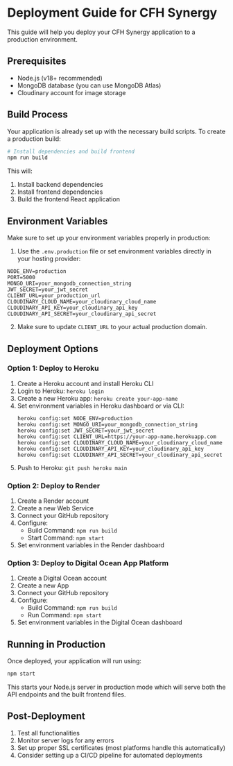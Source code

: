 # Deployment Guide for CFH Synergy

This guide will help you deploy your CFH Synergy application to a production environment.

## Prerequisites

- Node.js (v18+ recommended)
- MongoDB database (you can use MongoDB Atlas)
- Cloudinary account for image storage

## Build Process

Your application is already set up with the necessary build scripts. To create a production build:

```bash
# Install dependencies and build frontend
npm run build
```

This will:
1. Install backend dependencies
2. Install frontend dependencies
3. Build the frontend React application

## Environment Variables

Make sure to set up your environment variables properly in production:

1. Use the `.env.production` file or set environment variables directly in your hosting provider:

```
NODE_ENV=production
PORT=5000
MONGO_URI=your_mongodb_connection_string
JWT_SECRET=your_jwt_secret
CLIENT_URL=your_production_url
CLOUDINARY_CLOUD_NAME=your_cloudinary_cloud_name
CLOUDINARY_API_KEY=your_cloudinary_api_key
CLOUDINARY_API_SECRET=your_cloudinary_api_secret
```

2. Make sure to update `CLIENT_URL` to your actual production domain.

## Deployment Options

### Option 1: Deploy to Heroku

1. Create a Heroku account and install Heroku CLI
2. Login to Heroku: `heroku login`
3. Create a new Heroku app: `heroku create your-app-name`
4. Set environment variables in Heroku dashboard or via CLI:
   ```
   heroku config:set NODE_ENV=production
   heroku config:set MONGO_URI=your_mongodb_connection_string
   heroku config:set JWT_SECRET=your_jwt_secret
   heroku config:set CLIENT_URL=https://your-app-name.herokuapp.com
   heroku config:set CLOUDINARY_CLOUD_NAME=your_cloudinary_cloud_name
   heroku config:set CLOUDINARY_API_KEY=your_cloudinary_api_key
   heroku config:set CLOUDINARY_API_SECRET=your_cloudinary_api_secret
   ```
5. Push to Heroku: `git push heroku main`

### Option 2: Deploy to Render

1. Create a Render account
2. Create a new Web Service
3. Connect your GitHub repository
4. Configure:
   - Build Command: `npm run build`
   - Start Command: `npm start`
5. Set environment variables in the Render dashboard

### Option 3: Deploy to Digital Ocean App Platform

1. Create a Digital Ocean account
2. Create a new App
3. Connect your GitHub repository
4. Configure:
   - Build Command: `npm run build`
   - Run Command: `npm start`
5. Set environment variables in the Digital Ocean dashboard

## Running in Production

Once deployed, your application will run using:

```bash
npm start
```

This starts your Node.js server in production mode which will serve both the API endpoints and the built frontend files.

## Post-Deployment

1. Test all functionalities
2. Monitor server logs for any errors
3. Set up proper SSL certificates (most platforms handle this automatically)
4. Consider setting up a CI/CD pipeline for automated deployments 